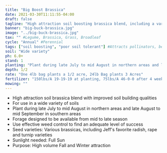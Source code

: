 ```yaml
---
title: "Big Boost Brassica"
date: 2021-03-30T11:11:55-04:00
draft: false
tagline: "High attraction soil boosting brassica blend, including a variety of rape, radish, and turnip."
banner: "big-buck-brassica.jpg"
image: "../big-buck-brassica.jpg"
tax: "" #Legume, Brassica, Grass, Broadleaf
cycle: "Annual" #Perennial
tags: ["soil boosting", "poor soil tolerant"] #Attracts pollinators, bears traffic, etc
soil: "Wide variety"
ph: 6.0+
stand: 1
planting: "Plant during late July to mid August in northern areas and late August to mid September in southern areas"
depth: 1/2
rate: "One 4lb bag plants a 1/2 acre, 24lb Bag plants 3 Acres"
fertilizer: "150lbs/A 19-19-19 at planting, 75lbs/A 46-0-0 after 4 weeks on dry soil with rain in immediate forecast"
mowing: ""
---
```


- High attraction soil brassica blend with improved soil building qualities
- For use in a wide variety of soils
- Plant during late July to mid August in northern areas and late August to mid September in southern areas
- Forage designed to be available from mid to late season
- Use effective weed control to find an adequate level of success
- Seed varieties: Various brassicas, including Jeff's favorite radish, rape and turnip varieties
- Sunlight needed: Full Sun
- Purpose: High volume Fall and Winter attraction
